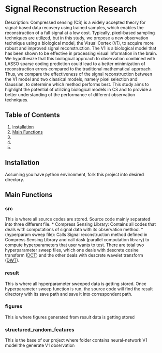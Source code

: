 # Signal Reconstruction Research
Description: Compressed sensing (CS) is a widely accepted theory for signal-based data recovery using trained samples, which enables the reconstruction of a full signal at a low cost. Typically, pixel-based sampling techniques are utilized, but in this study, we propose a new observation technique using a biological model, the Visual Cortex (V1), to acquire more robust and improved signal reconstruction. The V1 is a biological model that has been shown to be effective in processing visual information in the brain. We hypothesize that this biological approach to observation combined with LASSO sparse coding prediction could lead to a better minimization of reconstruction errors compared to the traditional mathematical approach. Thus, we compare the effectiveness of the signal reconstruction between the V1 model and two classical models, namely pixel selection and Gaussian, to determine which method performs best. This study aims to highlight the potential of utilizing biological models in CS and to provide a better understanding of the performance of different observation techniques.

## Table of Contents
1. [Installation](#installation)
2. [Main Functions](#main-functions)
3.
4.
5.

## Installation
Assuming you have python environment, fork this project into desired directory.

## Main Functions

### src
This is where all source codes are stored. Source code mainly separated into three different file. 
    * Compress Sensing Library: Contains all codes that deals with computations of signal data with its observation method. 
    * (hyperparam sweep file): Calls Signal reconstruction method defined in Compress Sensing Library and call dask (parallel computation library) to compute hyperparameters that user wants to test. There are total two hyperparameter sweep files, which one deals with descrete cosine transform ([DCT](https://en.wikipedia.org/wiki/Dual-clutch_transmission)) and the other deals with descrete wavelet transform ([DWT](https://en.wikipedia.org/wiki/Discrete_wavelet_transform)). 

### result
This is where all hyperparameter sweeped data is getting stored. Once hyperparameter sweep function is run, the source code will find the result directory with its save path and save it into correspondent path.

### figures
This is where figures generated from result data is getting stored

### structured_random_features
This is the base of our project where folder contains neural-network V1 model the generate V1 observation

### 